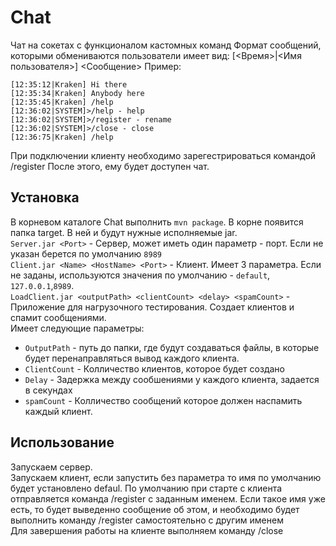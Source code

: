 # Chat
Чат на сокетах с функционалом кастомных команд
Формат сообщений, которыми обмениваются пользователи имеет вид:
[<Время>|<Имя пользователя>] <Сообщение>
Пример:
```
[12:35:12|Kraken] Hi there
[12:35:34|Kraken] Anybody here
[12:35:45|Kraken] /help
[12:36:02|SYSTEM]>/help - help
[12:36:02|SYSTEM]>/register - rename
[12:36:02|SYSTEM]>/close - close
[12:36:75|Kraken] /help

```
При подключении клиенту необходимо зарегестрироваться командой /register
После этого, ему будет доступен чат.


## Установка

В корневом каталоге Chat выполнить `mvn package`. В корне появится папка target. В ней и будут нужные исполняемые jar.  
`Server.jar <Port>` - Сервер, может иметь один параметр - порт. Если не указан берется по умолчанию `8989`  
`Client.jar <Name> <HostName> <Port>` - Клиент. Имеет 3 параметра. Если не заданы, используются значения по умолчанию - `default`, `127.0.0.1`,`8989`.  
`LoadClient.jar <outputPath> <clientCount> <delay> <spamCount>` - Приложение для нагрузочного тестирования. Создает клиентов и спамит сообщениями.  
Имеет следующие параметры:  
* `OutputPath` - путь до папки, где будут создаваться файлы, в которые будет перенаправляться вывод каждого клиента.  
* `ClientCount` - Колличество клиентов, которое будет создано  
* `Delay` - Задержка между сообшениями у каждого клиента, задается в секундах  
* `spamCount` - Колличество сообщений которое должен наспамить каждый клиент.  

## Использование
Запускаем сервер.  
Запускаем клиент, если запустить без параметра то имя по умолчанию будет установлено defaul. По умолчанию при старте с клиента отправляется команда /register с заданным именем. Если такое имя уже есть, то будет выведенно сообщение об этом, и необходимо будет выполнить команду /register самостоятельно с другим именем  
Для завершения работы на клиенте выполняем команду /close  
